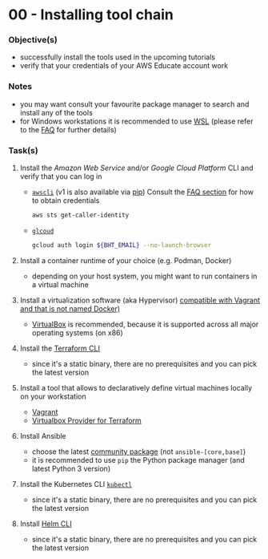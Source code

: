 00 - Installing tool chain
==========================


### Objective(s)

* successfully install the tools used in the upcoming tutorials
* verify that your credentials of your AWS Educate account work


### Notes

* you may want consult your favourite package manager to search and install any of the tools
* for Windows workstations it is recommended to use [WSL](https://docs.microsoft.com/en-us/windows/wsl/install)
  (please refer to the [FAQ](https://github.com/lucendio/lecture-devops-infos/blob/main/faq.md#3-my-workstation-runs-microsoft-windows-where-do-i-get-a-unix-like-context-from-to-work-in)
  for further details)


### Task(s)

1. Install the *Amazon Web Service* and/or *Google Cloud Platform* CLI and verify that you can log in

    * [`awscli`](https://docs.aws.amazon.com/cli/latest/userguide/cli-chap-install.html) (v1 is also available via [pip](https://pypi.org/project/awscli/))
      Consult the [FAQ section](https://github.com/lucendio/lecture-devops-materials/blob/master/faq.md#4-how-do-i-get-access-to-aws-and-unlock-aws-educate-credits)
      for how to obtain credentials

      ```bash
      aws sts get-caller-identity
      ```

    * [`glcoud`](https://cloud.google.com/sdk/docs/install)

      ```bash
      gcloud auth login ${BHT_EMAIL} --no-launch-browser 
      ```

2. Install a container runtime of your choice (e.g. Podman, Docker)

    * depending on your host system, you might want to run containers in a virtual machine


3. Install a virtualization software (aka Hypervisor) [compatible with Vagrant and that is not named Docker)](https://www.vagrantup.com/docs/providers)

    * [VirtualBox](https://www.virtualbox.org/wiki/Downloads) is recommended, because it is supported across all major
      operating systems (on x86)


4. Install the [Terraform CLI](https://learn.hashicorp.com/tutorials/terraform/install-cli)

    * since it's a static binary, there are no prerequisites and you can pick the latest version


5. Install a tool that allows to declaratively define virtual machines locally on your workstation

    * [Vagrant](https://www.vagrantup.com/docs/installation)
    * [Virtualbox Provider for Terraform](https://registry.terraform.io/providers/terra-farm/virtualbox/latest/docs)


6. Install Ansible

    * choose the latest [community package](https://docs.ansible.com/ansible/latest/installation_guide/intro_installation.html#installing-the-ansible-community-package)
      (not `ansible-[core,base]`)
    * it is recommended to use `pip` the Python package manager (and latest Python 3 version)


7. Install the Kubernetes CLI [`kubectl`](https://kubernetes.io/docs/tasks/tools/#kubectl)

    * since it's a static binary, there are no prerequisites and you can pick the latest version


8. Install [Helm CLI](https://helm.sh/docs/intro/install/)

    * since it's a static binary, there are no prerequisites and you can pick the latest version
